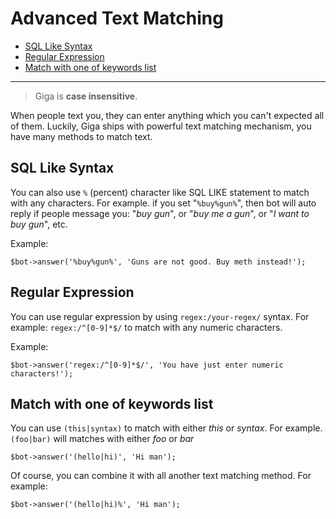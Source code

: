 # Advanced Text Matching
- [SQL Like Syntax](#sql-like-syntax)
- [Regular Expression](#regular-expression)
- [Match with one of keywords list](#match-with-one-of-keywords-list)
---

> Giga is **case insensitive**. 

When people text you, they can enter anything which you can't expected all of them. Luckily, Giga ships with powerful text matching mechanism, you have many methods to match text.

<a name="sql-like-syntax"></a>
## SQL Like Syntax
You can also use `%` (percent) character like SQL LIKE statement to match with any characters. For example. if you set "`%buy%gun%`", then bot will auto reply if people message you: "*buy gun*", or "*buy me a gun*", or "*I want to buy gun*", etc.

Example:
```
$bot->answer('%buy%gun%', 'Guns are not good. Buy meth instead!');
```
<a name="regular-expression"></a>
## Regular Expression
You can use regular expression by using `regex:/your-regex/` syntax. For example: `regex:/^[0-9]*$/` to match with any numeric characters.

Example:
```
$bot->answer('regex:/^[0-9]*$/', 'You have just enter numeric characters!');
```
<a name="match-with-one-of-keywords-list"></a>
## Match with one of keywords list
You can use `(this|syntax)` to match with either *this* or *syntax*. For example. `(foo|bar)` will matches with either *foo* or *bar*

```
$bot->answer('(hello|hi)', 'Hi man');
```

Of course, you can combine it with all another text matching method. For example:
```
$bot->answer('(hello|hi)%', 'Hi man');
```